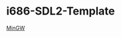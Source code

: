 # i686-SDL2-Template

[MinGW](https://drive.google.com/file/d/18G23WnXHTOgKymZoXJ9-uo1TsXil5Nds/view?usp=sharing)